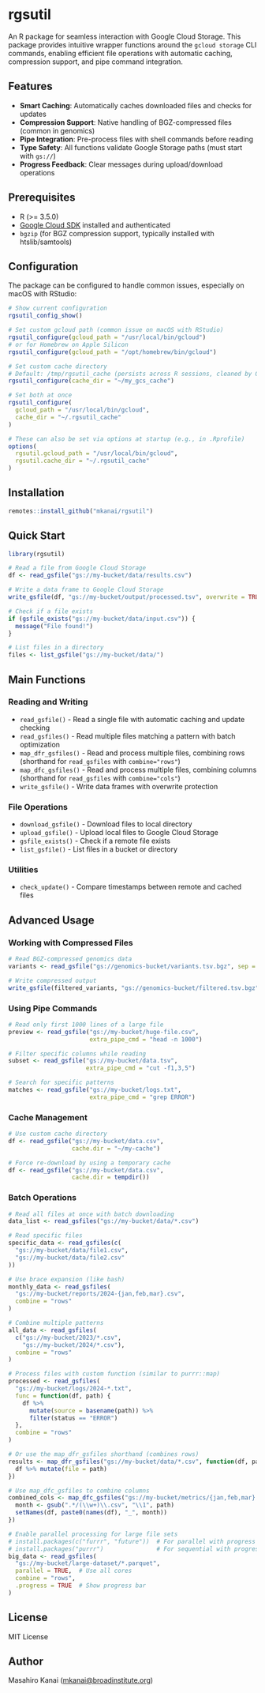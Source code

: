 # rgsutil

An R package for seamless interaction with Google Cloud Storage. This package provides intuitive wrapper functions around the `gcloud storage` CLI commands, enabling efficient file operations with automatic caching, compression support, and pipe command integration.

## Features

- **Smart Caching**: Automatically caches downloaded files and checks for updates
- **Compression Support**: Native handling of BGZ-compressed files (common in genomics)
- **Pipe Integration**: Pre-process files with shell commands before reading
- **Type Safety**: All functions validate Google Storage paths (must start with `gs://`)
- **Progress Feedback**: Clear messages during upload/download operations

## Prerequisites

- R (>= 3.5.0)
- [Google Cloud SDK](https://cloud.google.com/sdk/docs/install) installed and authenticated
- `bgzip` (for BGZ compression support, typically installed with htslib/samtools)

## Configuration

The package can be configured to handle common issues, especially on macOS with RStudio:

```r
# Show current configuration
rgsutil_config_show()

# Set custom gcloud path (common issue on macOS with RStudio)
rgsutil_configure(gcloud_path = "/usr/local/bin/gcloud")
# or for Homebrew on Apple Silicon
rgsutil_configure(gcloud_path = "/opt/homebrew/bin/gcloud")

# Set custom cache directory
# Default: /tmp/rgsutil_cache (persists across R sessions, cleaned by OS)
rgsutil_configure(cache_dir = "~/my_gcs_cache")

# Set both at once
rgsutil_configure(
  gcloud_path = "/usr/local/bin/gcloud",
  cache_dir = "~/.rgsutil_cache"
)

# These can also be set via options at startup (e.g., in .Rprofile)
options(
  rgsutil.gcloud_path = "/usr/local/bin/gcloud",
  rgsutil.cache_dir = "~/.rgsutil_cache"
)
```

## Installation

```r
remotes::install_github("mkanai/rgsutil")
```

## Quick Start

```r
library(rgsutil)

# Read a file from Google Cloud Storage
df <- read_gsfile("gs://my-bucket/data/results.csv")

# Write a data frame to Google Cloud Storage
write_gsfile(df, "gs://my-bucket/output/processed.tsv", overwrite = TRUE)

# Check if a file exists
if (gsfile_exists("gs://my-bucket/data/input.csv")) {
  message("File found!")
}

# List files in a directory
files <- list_gsfile("gs://my-bucket/data/")
```

## Main Functions

### Reading and Writing

- `read_gsfile()` - Read a single file with automatic caching and update checking
- `read_gsfiles()` - Read multiple files matching a pattern with batch optimization
- `map_dfr_gsfiles()` - Read and process multiple files, combining rows (shorthand for `read_gsfiles` with `combine="rows"`)
- `map_dfc_gsfiles()` - Read and process multiple files, combining columns (shorthand for `read_gsfiles` with `combine="cols"`)
- `write_gsfile()` - Write data frames with overwrite protection

### File Operations

- `download_gsfile()` - Download files to local directory
- `upload_gsfile()` - Upload local files to Google Cloud Storage
- `gsfile_exists()` - Check if a remote file exists
- `list_gsfile()` - List files in a bucket or directory

### Utilities

- `check_update()` - Compare timestamps between remote and cached files

## Advanced Usage

### Working with Compressed Files

```r
# Read BGZ-compressed genomics data
variants <- read_gsfile("gs://genomics-bucket/variants.tsv.bgz", sep = "\t")

# Write compressed output
write_gsfile(filtered_variants, "gs://genomics-bucket/filtered.tsv.bgz")
```

### Using Pipe Commands

```r
# Read only first 1000 lines of a large file
preview <- read_gsfile("gs://my-bucket/huge-file.csv",
                       extra_pipe_cmd = "head -n 1000")

# Filter specific columns while reading
subset <- read_gsfile("gs://my-bucket/data.tsv",
                      extra_pipe_cmd = "cut -f1,3,5")

# Search for specific patterns
matches <- read_gsfile("gs://my-bucket/logs.txt",
                       extra_pipe_cmd = "grep ERROR")
```

### Cache Management

```r
# Use custom cache directory
df <- read_gsfile("gs://my-bucket/data.csv",
                  cache.dir = "~/my-cache")

# Force re-download by using a temporary cache
df <- read_gsfile("gs://my-bucket/data.csv",
                  cache.dir = tempdir())
```

### Batch Operations

```r
# Read all files at once with batch downloading
data_list <- read_gsfiles("gs://my-bucket/data/*.csv")

# Read specific files
specific_data <- read_gsfiles(c(
  "gs://my-bucket/data/file1.csv",
  "gs://my-bucket/data/file2.csv"
))

# Use brace expansion (like bash)
monthly_data <- read_gsfiles(
  "gs://my-bucket/reports/2024-{jan,feb,mar}.csv",
  combine = "rows"
)

# Combine multiple patterns
all_data <- read_gsfiles(
  c("gs://my-bucket/2023/*.csv", 
    "gs://my-bucket/2024/*.csv"),
  combine = "rows"
)

# Process files with custom function (similar to purrr::map)
processed <- read_gsfiles(
  "gs://my-bucket/logs/2024-*.txt",
  func = function(df, path) {
    df %>%
      mutate(source = basename(path)) %>%
      filter(status == "ERROR")
  },
  combine = "rows"
)

# Or use the map_dfr_gsfiles shorthand (combines rows)
results <- map_dfr_gsfiles("gs://my-bucket/data/*.csv", function(df, path) {
  df %>% mutate(file = path)
})

# Use map_dfc_gsfiles to combine columns
combined_cols <- map_dfc_gsfiles("gs://my-bucket/metrics/{jan,feb,mar}.csv", function(df, path) {
  month <- gsub(".*/(\\w+)\\.csv", "\\1", path)
  setNames(df, paste0(names(df), "_", month))
})

# Enable parallel processing for large file sets
# install.packages(c("furrr", "future"))  # For parallel with progress bar
# install.packages("purrr")               # For sequential with progress bar
big_data <- read_gsfiles(
  "gs://my-bucket/large-dataset/*.parquet",
  parallel = TRUE,  # Use all cores
  combine = "rows",
  .progress = TRUE  # Show progress bar
)
```

## License

MIT License

## Author

Masahiro Kanai (mkanai@broadinstitute.org)
